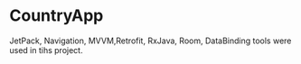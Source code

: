 # CountryApp
JetPack, Navigation, MVVM,Retrofit, RxJava, Room, DataBinding tools were used in tihs project.
